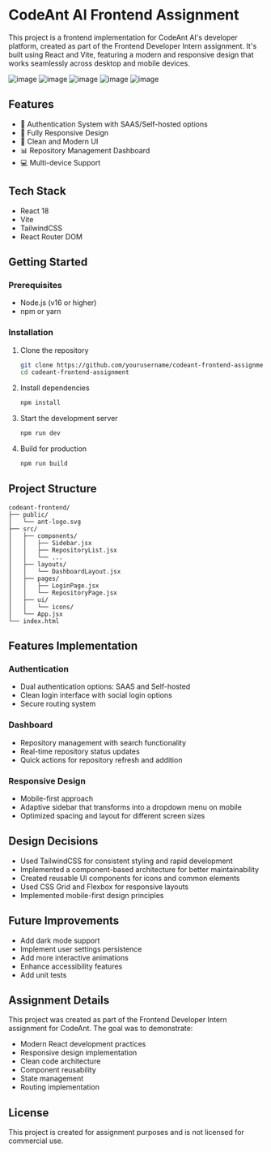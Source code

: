 # CodeAnt AI Frontend Assignment

This project is a frontend implementation for CodeAnt AI's developer platform, created as part of the Frontend Developer Intern assignment. It's built using React and Vite, featuring a modern and responsive design that works seamlessly across desktop and mobile devices.

![image](https://github.com/user-attachments/assets/a265a289-b5d2-4cfc-a6a9-c10eb9328b4a)
![image](https://github.com/user-attachments/assets/d90d5cb0-4fff-4470-bf50-3bbef94f3de9)
![image](https://github.com/user-attachments/assets/be40d6b8-38c7-4ea1-9746-a0a6b3f7ce6f)
![image](https://github.com/user-attachments/assets/28e0e941-2e4d-447b-92d3-d771100d9b26)
![image](https://github.com/user-attachments/assets/7adc1f03-fff3-4ac9-b5e1-7ebd1b8a8bd9)



## Features

- 🔐 Authentication System with SAAS/Self-hosted options
- 📱 Fully Responsive Design
- 🎨 Clean and Modern UI
- 📊 Repository Management Dashboard
- 💻 Multi-device Support

## Tech Stack

- React 18
- Vite
- TailwindCSS
- React Router DOM

## Getting Started

### Prerequisites

- Node.js (v16 or higher)
- npm or yarn

### Installation

1. Clone the repository
   ```bash
   git clone https://github.com/yourusername/codeant-frontend-assignment.git
   cd codeant-frontend-assignment
   ```

2. Install dependencies
   ```bash
   npm install
   ```

3. Start the development server
   ```bash
   npm run dev
   ```

4. Build for production
   ```bash
   npm run build
   ```

## Project Structure

```
codeant-frontend/
├── public/
│   └── ant-logo.svg
├── src/
│   ├── components/
│   │   ├── Sidebar.jsx
│   │   ├── RepositoryList.jsx
│   │   └── ...
│   ├── layouts/
│   │   └── DashboardLayout.jsx
│   ├── pages/
│   │   ├── LoginPage.jsx
│   │   └── RepositoryPage.jsx
│   ├── ui/
│   │   └── icons/
│   └── App.jsx
└── index.html
```

## Features Implementation

### Authentication
- Dual authentication options: SAAS and Self-hosted
- Clean login interface with social login options
- Secure routing system

### Dashboard
- Repository management with search functionality
- Real-time repository status updates
- Quick actions for repository refresh and addition

### Responsive Design
- Mobile-first approach
- Adaptive sidebar that transforms into a dropdown menu on mobile
- Optimized spacing and layout for different screen sizes

## Design Decisions

- Used TailwindCSS for consistent styling and rapid development
- Implemented a component-based architecture for better maintainability
- Created reusable UI components for icons and common elements
- Used CSS Grid and Flexbox for responsive layouts
- Implemented mobile-first design principles

## Future Improvements

- Add dark mode support
- Implement user settings persistence
- Add more interactive animations
- Enhance accessibility features
- Add unit tests

## Assignment Details

This project was created as part of the Frontend Developer Intern assignment for CodeAnt. The goal was to demonstrate:

- Modern React development practices
- Responsive design implementation
- Clean code architecture
- Component reusability
- State management
- Routing implementation

## License

This project is created for assignment purposes and is not licensed for commercial use.

